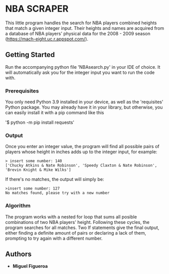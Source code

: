 # NBA SCRAPER

This little program handles the search for NBA players combined heights that match a given integer input. Their heights
and names are acquired from a database of NBA players' physical data for the 2008 - 2009 season (https://mach-eight.uc.r.appspot.com/).  

## Getting Started

Run the accompanying python file 'NBAsearch.py' in your IDE of choice. It will automatically ask you for the integer
input you want to run the code with. 

### Prerequisites

You only need Python 3.9 installed in your device, as well as the 'requisites' Python package. You may already have it
in your library, but otherwise, you can easily install it with a pip command like this 

'$ python -m pip install requests'


### Output

Once you enter an integer value, the program will find all possible pairs of players
whose height in inches adds up to the integer input, for example:

```
> insert some number: 140
['Chucky Atkins & Nate Robinson', 'Speedy Claxton & Nate Robinson', 'Brevin Knight & Mike Wilks']
```

If there's no matches, the output will simply be:

```
>insert some number: 127
No matches found, please try with a new number 
```

### Algorithm

The program works with a nested for loop that sums all posible combinations of two 
NBA players' height. Following these cycles, the program searches for all matches. Two If statements give the final output,
either finding a definite amount of pairs or declaring a lack of them, prompting to try again with a different number.

## Authors

* **Miguel Figueroa** 
